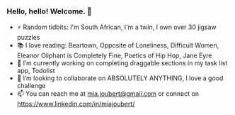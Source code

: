 ### Hello, hello! Welcome. 👋

- ⚡ Random tidbits: I'm South African, I'm a twin, I own over 30 jigsaw puzzles
- :books: I love reading: Beartown, Opposite of Loneliness, Difficult Women, Eleanor Oliphant is Completely Fine, Poetics of Hip Hop, Jane Eyre
- 🔭 I’m currently working on completing draggable sections in my task list app, Todolist
- 👯 I’m looking to collaborate on ABSOLUTELY ANYTHING, I love a good challenge
- 📫 You can reach me at mia.joubert@gmail.com or connect on https://www.linkedin.com/in/miajoubert/ 



<!--
**miajoubert/miajoubert** is a ✨ _special_ ✨ repository because its `README.md` (this file) appears on your GitHub profile.

Here are some ideas to get you started:

- 🌱 I’m currently learning ...
- 👯 I’m looking to collaborate on ...
- 🤔 I’m looking for help with ...
- 💬 Ask me about ...
- 😄 Pronouns: ...
-->

